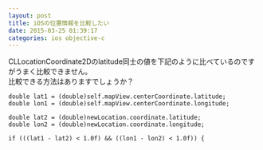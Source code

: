 ```yaml
---
layout: post
title: iOSの位置情報を比較したい
date: 2015-03-25 01:39:17
categories: ios objective-c
---
```

<!-- {% raw %} -->
<p>CLLocationCoordinate2Dのlatitude同士の値を下記のように比べているのですがうまく比較できません。<br>
比較できる方法はありますでしょうか？</p>

<pre><code>double lat1 = (double)self.mapView.centerCoordinate.latitude;
double lon1 = (double)self.mapView.centerCoordinate.longitude;

double lat2 = (double)newLocation.coordinate.latitude;
double lon2 = (double)newLocation.coordinate.longitude;

if (((lat1 - lat2) &lt; 1.0f) &amp;&amp; ((lon1 - lon2) &lt; 1.0f)) {
</code></pre>
<!-- {% endraw %} -->
